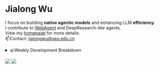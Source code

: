 #  Jialong Wu

I focus on building **native agentic models** and enhancing LLM **efficiency**.<br>
I contribute to [WebAgent](https://github.com/Alibaba-NLP/WebAgent) and DeepResearch-like agents.<br>
View my [homepage](https://callanwu.github.io/) for more details. <br>
📫Contact: jialongwu@seu.edu.cn

<details><summary>📊Weekly Development Breakdown</summary>

<!--START_SECTION:waka-->

```txt
From: 17 July 2025 - To: 24 July 2025

Total Time: 9 hrs 47 mins

Python       5 hrs 30 mins   ██████████████░░░░░░░░░░░   56.22 %
JSON         3 hrs 8 mins    ████████░░░░░░░░░░░░░░░░░   32.16 %
Markdown     54 mins         ██▒░░░░░░░░░░░░░░░░░░░░░░   09.23 %
HTML         9 mins          ▒░░░░░░░░░░░░░░░░░░░░░░░░   01.58 %
Bash         3 mins          ░░░░░░░░░░░░░░░░░░░░░░░░░   00.63 %
```

<!--END_SECTION:waka-->

[![wakatime](https://wakatime.com/badge/user/c6720b29-9431-4a60-bc9d-e1fb2b6bd65f.svg)](https://wakatime.com/@c6720b29-9431-4a60-bc9d-e1fb2b6bd65f)
</details>

[![](https://img.shields.io/badge/Google%20Scholar-4385FE.svg?&color=d6d6d6&style=flat-square&logo=google-scholar)](https://scholar.google.com/citations?user=6eg2m4YAAAAJ)
![](https://komarev.com/ghpvc/?username=callanwu)
